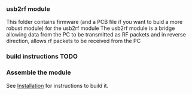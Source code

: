 ### usb2rf module

This folder contains firmware (and a  PCB file if you want to buid a more robust module) for the usb2rf module
The usb2rf module is a bridge allowing data from the PC to be transmitted as RF packets and in reverse
direction, allows rf packets to be received from the PC

### build instructions TODO

### Assemble the module
See [Installation](../help/Installation.md) for instructions to build it.
